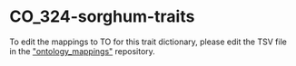 # CO_324-sorghum-traits
To edit the mappings to TO for this trait dictionary, please edit the TSV file in the ["ontology_mappings"](https://github.com/Planteome/ontology_mappings) repository. 
